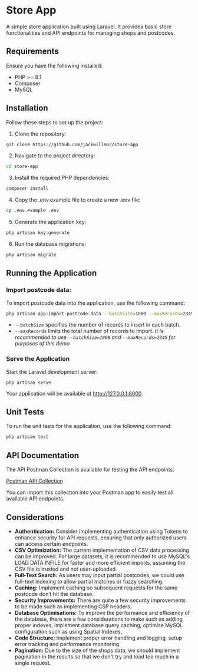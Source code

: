 # Store App

A simple store application built using Laravel. It provides basic store functionalities and API endpoints for managing shops and postcodes.


## Requirements
Ensure you have the following installed:
- PHP >= 8.1
- Composer
- MySQL

## Installation

Follow these steps to set up the project:


1. Clone the repository:
```bash
git clone https://github.com/jackwillmor/store-app
```

2. Navigate to the project directory:
```bash
cd store-app
```

3. Install the required PHP dependencies:
```bash
composer install
```

4. Copy the .env.example file to create a new .env file:
```bash
cp .env.example .env
```

5. Generate the application key:
```bash
php artisan key:generate
```

6. Run the database migrations:
```bash
php artisan migrate
```

## Running the Application

### Import postcode data:
To import postcode data into the application, use the following command:
```bash
php artisan app:import-postcode-data --batchSize=1000 --maxRecords=2345
```
- `--batchSize` specifies the number of records to insert in each batch.
- `--maxRecords` limits the total number of records to import.
*It is recommended to use `--batchSize=1000` and `--maxRecords=2345` for purposes of this demo*

### Serve the Application
Start the Laravel development server:
```
php artisan serve
```
Your application will be available at http://127.0.0.1:8000.

## Unit Tests
To run the unit tests for the application, use the following command:
```bash
php artisan test
```

## API Documentation
The API Postman Collection is available for testing the API endpoints:

[Postman API Collection](https://www.postman.com/jackwillmor/shop-api/example/42332931-cc89344c-1c4e-4be5-99c3-46aaf51964cc)

You can import this collection into your Postman app to easily test all available API endpoints.

## Considerations
- **Authentication:** Consider implementing authentication using Tokens to enhance security for API requests, ensuring that only authorized users can access certain endpoints.
- **CSV Optimization:** The current implementation of CSV data processing can be improved. For large datasets, it is recommended to use MySQL's LOAD DATA INFILE for faster and more efficient imports, assuming the CSV file is trusted and not user-uploaded.
- **Full-Text Search:** As users may input partial postcodes, we could use full-text indexing to allow partial matches or fuzzy searching.
- **Caching:** Implement caching so subsequent requests for the same postcode don’t hit the database.
- **Security Improvements:** There are quite a few security improvements to be made such as implementing CSP headers.
- **Database Optimisations:** To improve the performance and efficiency of the database, there are a few considerations to make such as adding proper indexes, implement database query caching, optimise MySQL configuration such as using Spatial Indexes.
- **Code Structure:** Implement proper error handling and logging, setup error tracking and performance monitoring.
- **Pagination:** Due to the size of the shops data, we should implement pagination in the results so that we don't try and load too much in a single request.
